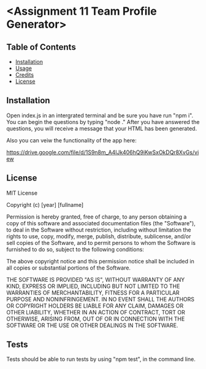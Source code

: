 # <Assignment 11 Team Profile Generator>

## Table of Contents

- [Installation](#installation)
- [Usage](#usage)
- [Credits](#credits)
- [License](#license)

## Installation

Open index.js in an intergrated terminal and be sure you have run "npm i".
You can begin the questions by typing "node ."
After you have answered the questions, you will receive a message that your HTML has been generated.

Also you can veiw the functionality of the app here:

https://drive.google.com/file/d/1S9n8m_A4IJk406hQ9iKwSxOkDQr8XvGs/view

## License

MIT License

Copyright (c) [year] [fullname]

Permission is hereby granted, free of charge, to any person obtaining a copy
of this software and associated documentation files (the "Software"), to deal
in the Software without restriction, including without limitation the rights
to use, copy, modify, merge, publish, distribute, sublicense, and/or sell
copies of the Software, and to permit persons to whom the Software is
furnished to do so, subject to the following conditions:

The above copyright notice and this permission notice shall be included in all
copies or substantial portions of the Software.

THE SOFTWARE IS PROVIDED "AS IS", WITHOUT WARRANTY OF ANY KIND, EXPRESS OR
IMPLIED, INCLUDING BUT NOT LIMITED TO THE WARRANTIES OF MERCHANTABILITY,
FITNESS FOR A PARTICULAR PURPOSE AND NONINFRINGEMENT. IN NO EVENT SHALL THE
AUTHORS OR COPYRIGHT HOLDERS BE LIABLE FOR ANY CLAIM, DAMAGES OR OTHER
LIABILITY, WHETHER IN AN ACTION OF CONTRACT, TORT OR OTHERWISE, ARISING FROM,
OUT OF OR IN CONNECTION WITH THE SOFTWARE OR THE USE OR OTHER DEALINGS IN THE
SOFTWARE.

## Tests

Tests should be able to run tests by using "npm test", in the command line.
